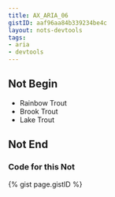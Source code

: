 ```yaml
---
title: AX_ARIA_06
gistID: aaf96aa84b339234be4c
layout: nots-devtools
tags:
- aria
- devtools
---
```


<h2 aria-describedby="{{ page.gistID }}">Not Begin</h2>
<div class="rendered-not">
<!-- Bad: the ownership is implicit in the DOM structure (each radio is a descendant of the radiogroup) -->
<ul role="radiogroup" aria-labelledby="foo" aria-owns="radio1 radio2 radio3"> 
    <li id="radio1" tabindex="-1" role="radio" aria-checked="false">Rainbow Trout</li> 
    <li id="radio2" tabindex="-1" role="radio" aria-checked="false">Brook Trout</li>
    <li id="radio3" tabindex="0" role="radio" aria-checked="true">Lake Trout</li>
</ul>
</div> <!-- rendered-not -->

<h2 aria-describedby="{{ page.gistID }}">Not End</h2>

<h3 aria-describedby="{{ page.gistID }}">Code for this Not</h3>
{% gist page.gistID %}